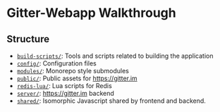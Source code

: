 # Gitter-Webapp Walkthrough

## Structure

* [`build-scripts/`](../build-scripts): Tools and scripts related to building the application
* [`config/`](../config): Configuration files
* [`modules/`](../modules#modules): Monorepo style submodules
* [`public/`](../public): Public assets for https://gitter.im
* [`redis-lua/`](../redis-lua): Lua scripts for Redis
* [`server/`](../server): https://gitter.im backend
* [`shared/`](../shared): Isomorphic Javascript shared by frontend and backend.
